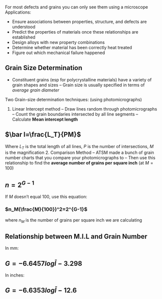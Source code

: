 For most defects and grains you can only see them using a microscope
Applications:
- Ensure associations between properties, structure, and defects are understood
- Predict the properties of materials once these relationships are established
- Design alloys with new property combinations
- Determine whether material has been correctly heat treated
- Figure out which mechanical failure happened



## Grain Size Determination
- Constituent grains (esp for polycrystalline materials) have a variety of grain shapes and sizes
	– Grain size is usually specified in terms of *average grain diameter*

Two Grain-size determination techniques: (using photomicrographs)
1. Linear Intercept method
	– Draw lines random through photomicrographs
	– Count the grain boundaries intersected by all line segments
	– Calculate **Mean intercept length**
## $\bar l=\frac{L_T}{PM}$ 
Where $L_T$ is the total length of all lines, $P$ is the number of intersections, $M$ is the magnification
2. Comparison Method
	– ATSM made a bunch of grain number charts that you compare your photomicrographs to
	– Then use this relationship to find the **average number of grains per square inch** (at $M=100$)
## $n=2^{G-1}$
If $M$ doesn’t equal 100, use this equation:
### $n_M(\frac{M}{100})^2=2^{G-1}$
where $n_M$ is the number of grains per square inch we are calculating

## Relationship between M.I.L and Grain Number
In mm:
## $G=-6.6457log \bar l - 3.298$
In inches:
## $G=-6.6353log \bar l -12.6$
